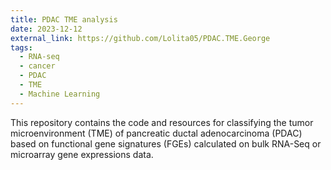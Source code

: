 ```yaml
---
title: PDAC TME analysis
date: 2023-12-12
external_link: https://github.com/Lolita05/PDAC.TME.George
tags:
  - RNA-seq
  - cancer
  - PDAC
  - TME
  - Machine Learning
---
```


This repository contains the code and resources for classifying the tumor microenvironment (TME) of pancreatic ductal adenocarcinoma (PDAC) based on functional gene signatures (FGEs) calculated on bulk RNA-Seq or microarray gene expressions data.

<!--more-->
